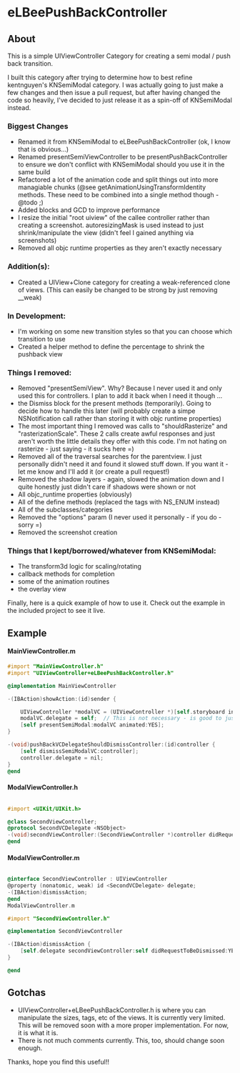 eLBeePushBackController
=======================

## About

This is a simple UIViewController Category for creating a semi modal / push back transition.

I built this category after trying to determine how to best refine kentnguyen's KNSemiModal category. I was actually going to just make a few changes and then issue a pull request, but after having changed the code so heavily, I've decided to just release it as a spin-off of KNSemiModal instead.

### Biggest Changes

* Renamed it from KNSemiModal to eLBeePushBackController (ok, I know that is obvious...)
* Renamed presentSemiViewController to be presentPushBackController to ensure we don't conflict with KNSemiModal should you use it in the same build
* Refactored a lot of the animation code and split things out into more managiable chunks (@see getAnimationUsingTransformIdentity methods. These need to be combined into a single method though - @todo ;)
* Added blocks and GCD to improve performance
* I resize the initial "root uiview" of the callee controller rather than creating a screenshot. autoresizingMask is used instead to just shrink/manipulate the view (didn't feel I gained anything via screenshots)
* Removed all objc runtime properties as they aren't exactly necessary

### Addition(s):
* Created a UIView+Clone category for creating a weak-referenced clone of views. (This can easily be changed to be strong by just removing __weak)

### In Development:
* I'm working on some new transition styles so that you can choose which transition to use
* Created a helper method to define the percentage to shrink the pushback view

### Things I removed:
* Removed "presentSemiView". Why? Because I never used it and only used this for controllers. I plan to add it back when I need it though ...
* the Dismiss block for the present methods (temporarily). Going to decide how to handle this later (will probably create a simpe NSNotification call rather than storing it with objc runtime properties)
* The most important thing I removed was calls to "shouldRasterize" and "rasterizationScale". These 2 calls create awful responses and just aren't worth the little details they offer with this code. I'm not hating on rasterize - just saying - it sucks here =)
* Removed all of the traversal searches for the parentview. I just personally didn't need it and found it slowed stuff down. If you want it - let me know and I'll add it (or create a pull request!)
* Removed the shadow layers - again, slowed the animation down and I quite honestly just didn't care if shadows were shown or not
* All objc_runtime properties (obviously)
* All of the define methods (replaced the tags with NS_ENUM instead)
* All of the subclasses/categories
* Removed the "options" param (I never used it personally - if you do - sorry =)
* Removed the screenshot creation

### Things that I kept/borrowed/whatever from KNSemiModal:
* The transform3d logic for scaling/rotating
* callback methods for completion
* some of the animation routines
* the overlay view

Finally, here is a quick example of how to use it.  Check out the example in the included project to see it live.

## Example

#### MainViewController.m
```objective-c
#import "MainViewController.h"
#import "UIViewController+eLBeePushBackController.h"

@implementation MainViewController

-(IBAction)showAction:(id)sender {

    UIViewController *modalVC = (UIViewController *)[self.storyboard instantiateViewControllerWithIdentifier:@"ModalViewController"];
    modalVC.delegate = self;  // This is not necessary - is good to just let your main view handle presenting/dismissing
    [self presentSemiModal:modalVC animated:YES];
}

-(void)pushBackVCDelegateShouldDismissController:(id)controller {
    [self dismissSemiModalVC:controller];
    controller.delegate = nil;
}
@end
```

#### ModalViewController.h
```objective-c

#import <UIKit/UIKit.h>

@class SecondViewController;
@protocol SecondVCDelegate <NSObject>
-(void)secondViewController:(SecondViewController *)controller didRequestToBeDismissed:(BOOL)dismiss;
@end
```
#### ModalViewController.m
```objective-c

@interface SecondViewController : UIViewController
@property (nonatomic, weak) id <SecondVCDelegate> delegate;
-(IBAction)dismissAction;
@end
ModalViewController.m

#import "SecondViewController.h"

@implementation SecondViewController

-(IBAction)dismissAction {
    [self.delegate secondViewController:self didRequestToBeDismissed:YES];
}

@end
```


## Gotchas

* UIViewController+eLBeePushBackController.h is where you can manipulate the sizes, tags, etc of the views. It is currently very limited. This will be removed soon with a more proper implementation. For now, it is what it is.
* There is not much comments currently. This, too, should change soon enough.


Thanks, hope you find this useful!!
